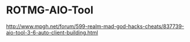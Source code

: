 ROTMG-AIO-Tool
==============

http://www.mpgh.net/forum/599-realm-mad-god-hacks-cheats/837739-aio-tool-3-6-auto-client-building.html
